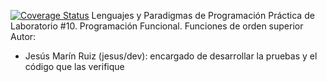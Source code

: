 [![Coverage Status](https://coveralls.io/repos/alu0100502114/LPP_1_prct10/badge.svg?branch=jesus%2Fdev&service=github)](https://coveralls.io/github/alu0100502114/LPP_1_prct10?branch=master)
Lenguajes y Paradigmas de Programación
Práctica de Laboratorio #10. Programación Funcional. Funciones de orden superior
Autor: 
   - Jesús Marín Ruiz (jesus/dev): encargado de desarrollar la pruebas y el código que las verifique

